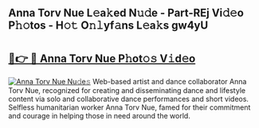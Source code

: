 ## Anna Torv Nue L𝚎a𝚔ed N𝚞𝚍e - Part-REj Vi𝚍𝚎o P𝚑𝚘tos - H𝚘𝚝 O𝚗𝚕yf𝚊ns L𝚎a𝚔s gw4yU

# <h2><a href="http://kf1dna1.oniu.top/?m=Anna+Torv+Nue">🔗👉 🔴 Anna Torv Nue P𝚑ot𝚘𝚜 V𝚒d𝚎o</a></h2>

[![Anna Torv Nue Nu𝚍e𝚜](https://i.imgur.com/0qMVB7G.gif)](http://kf1dna1.oniu.top/?m=Anna+Torv+Nue)
Web-based artist and dance collaborator Anna Torv Nue, recognized for creating and disseminating dance and lifestyle content via solo and collaborative dance performances and short videos. Selfless humanitarian worker Anna Torv Nue, famed for their commitment and courage in helping those in need around the world.  
